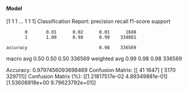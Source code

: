 #### Model
[1 1 1 ... 1 1 1]
Classification Report:
              precision    recall  f1-score   support

           0       0.01      0.02      0.01      1688
           1       1.00      0.98      0.99    334881

    accuracy                           0.98    336569
   macro avg       0.50      0.50      0.50    336569
weighted avg       0.99      0.98      0.98    336569

Accuracy: 0.9797456093698469
Confusion Matrix:
[[    41   1647]
 [  5170 329711]]
Confusion Matrix (%):
[[1.21817517e-02 4.89349881e-01]
 [1.53608918e+00 9.79623792e+01]]
